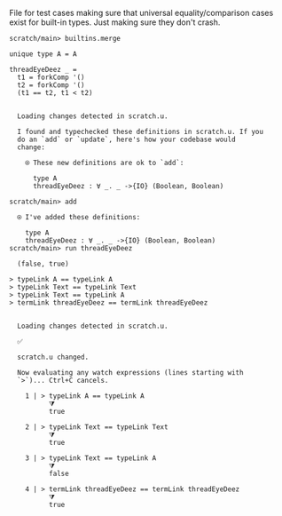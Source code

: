 File for test cases making sure that universal equality/comparison
cases exist for built-in types. Just making sure they don't crash.

``` ucm :hide
scratch/main> builtins.merge
```

``` unison
unique type A = A

threadEyeDeez _ =
  t1 = forkComp '()
  t2 = forkComp '()
  (t1 == t2, t1 < t2)
```

``` ucm :added-by-ucm

  Loading changes detected in scratch.u.

  I found and typechecked these definitions in scratch.u. If you
  do an `add` or `update`, here's how your codebase would
  change:

    ⍟ These new definitions are ok to `add`:
    
      type A
      threadEyeDeez : ∀ _. _ ->{IO} (Boolean, Boolean)
```

``` ucm
scratch/main> add

  ⍟ I've added these definitions:

    type A
    threadEyeDeez : ∀ _. _ ->{IO} (Boolean, Boolean)
scratch/main> run threadEyeDeez

  (false, true)
```

``` unison
> typeLink A == typeLink A
> typeLink Text == typeLink Text
> typeLink Text == typeLink A
> termLink threadEyeDeez == termLink threadEyeDeez
```

``` ucm :added-by-ucm

  Loading changes detected in scratch.u.

  ✅

  scratch.u changed.

  Now evaluating any watch expressions (lines starting with
  `>`)... Ctrl+C cancels.

    1 | > typeLink A == typeLink A
          ⧩
          true

    2 | > typeLink Text == typeLink Text
          ⧩
          true

    3 | > typeLink Text == typeLink A
          ⧩
          false

    4 | > termLink threadEyeDeez == termLink threadEyeDeez
          ⧩
          true
```
